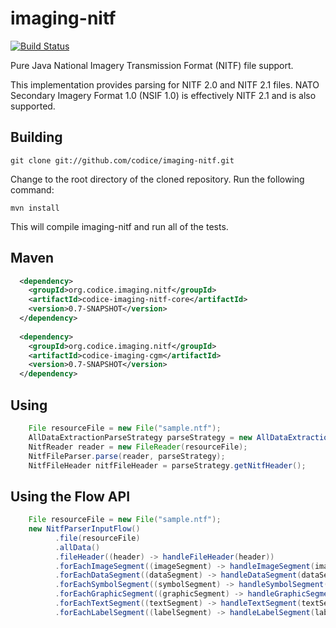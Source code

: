 imaging-nitf
============
[![Build Status](https://travis-ci.org/codice/imaging-nitf.svg?branch=master)](https://travis-ci.org/codice/imaging-nitf)

Pure Java National Imagery Transmission Format (NITF) file support.

This implementation provides parsing for NITF 2.0 and NITF 2.1 files.
NATO Secondary Imagery Format 1.0 (NSIF 1.0) is effectively NITF 2.1 and
is also supported.

## Building

```
git clone git://github.com/codice/imaging-nitf.git
```
Change to the root directory of the cloned repository. Run the following command:

```
mvn install
```

This will compile imaging-nitf and run all of the tests.

## Maven

```xml
  <dependency>
    <groupId>org.codice.imaging.nitf</groupId>
    <artifactId>codice-imaging-nitf-core</artifactId>
    <version>0.7-SNAPSHOT</version>
  </dependency>
  
  <dependency>
    <groupId>org.codice.imaging.nitf</groupId>
    <artifactId>codice-imaging-cgm</artifactId>
    <version>0.7-SNAPSHOT</version>
  </dependency>
```

## Using

```java
    File resourceFile = new File("sample.ntf");
    AllDataExtractionParseStrategy parseStrategy = new AllDataExtractionParseStrategy();
    NitfReader reader = new FileReader(resourceFile);
    NitfFileParser.parse(reader, parseStrategy);
    NitfFileHeader nitfFileHeader = parseStrategy.getNitfHeader();
```

## Using the Flow API

```java
    File resourceFile = new File("sample.ntf");
    new NitfParserInputFlow()
          .file(resourceFile)
          .allData()
          .fileHeader((header) -> handleFileHeader(header))
          .forEachImageSegment((imageSegment) -> handleImageSegment(imageSegment))
          .forEachDataSegment((dataSegment) -> handleDataSegment(dataSegment))
          .forEachSymbolSegment((symbolSegment) -> handleSymbolSegment(symbolSegment))
          .forEachGraphicSegment((graphicSegment) -> handleGraphicSegment(graphicSegment))
          .forEachTextSegment((textSegment) -> handleTextSegment(textSegment))
          .forEachLabelSegment((labelSegment) -> handleLabelSegment(labelSegment));
```

